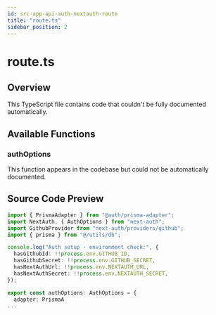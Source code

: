 ```yaml
---
id: src-app-api-auth-nextauth-route
title: "route.ts"
sidebar_position: 2
---
```


# route.ts

## Overview

This TypeScript file contains code that couldn't be fully documented automatically.

## Available Functions

### authOptions

This function appears in the codebase but could not be automatically documented.



## Source Code Preview

```typescript
import { PrismaAdapter } from "@auth/prisma-adapter";
import NextAuth, { AuthOptions } from "next-auth";
import GithubProvider from "next-auth/providers/github";
import { prisma } from "@/utils/db";

console.log("Auth setup - environment check:", {
  hasGithubId: !!process.env.GITHUB_ID,
  hasGithubSecret: !!process.env.GITHUB_SECRET,
  hasNextAuthUrl: !!process.env.NEXTAUTH_URL,
  hasNextAuthSecret: !!process.env.NEXTAUTH_SECRET,
});

export const authOptions: AuthOptions = {
  adapter: PrismaA
...
```